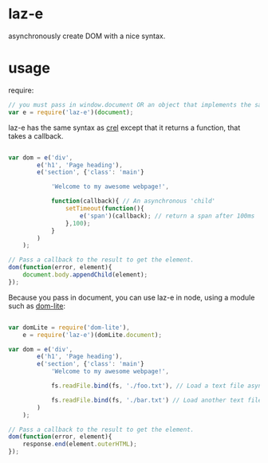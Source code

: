 # laz-e

asynchronously create DOM with a nice syntax.

# usage

require:

```javascript
// you must pass in window.document OR an object that implements the same API as document.
var e = require('laz-e')(document);
```

laz-e has the same syntax as [crel](https://www.npmjs.org/package/crel) except that it returns a function, that takes a callback.

```javascript

var dom = e('div',
        e('h1', 'Page heading'),
        e('section', {'class': 'main'}

            'Welcome to my awesome webpage!',

            function(callback){ // An asynchronous 'child'
                setTimeout(function(){
                    e('span')(callback); // return a span after 100ms
                },100);
            }
        )
    );

// Pass a callback to the result to get the element.
dom(function(error, element){
    document.body.appendChild(element);
});

```

Because you pass in document, you can use laz-e in node, using a module such as [dom-lite](https://www.npmjs.org/package/dom-lite):


```javascript

var domLite = require('dom-lite'),
    e = require('laz-e')(domLite.document);

var dom = e('div',
        e('h1', 'Page heading'),
        e('section', {'class': 'main'}
            'Welcome to my awesome webpage!',

            fs.readFile.bind(fs, './foo.txt'), // Load a text file asyncronously.

            fs.readFile.bind(fs, './bar.txt') // Load another text file asyncronously in parallel to the first one.
        )
    );

// Pass a callback to the result to get the element.
dom(function(error, element){
    response.end(element.outerHTML);
});

```